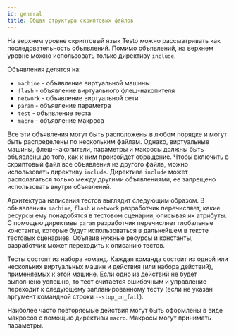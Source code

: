 ```yaml
---
id: general
title: Общая структура скриптовых файлов
---
```


На верхнем уровне скриптовый язык Testo можно рассматривать как
последовательность объявлений. Помимо объявлений, на верхнем уровне
можно использовать только директиву `include`.

Объявления делятся на:

-   `machine` - объявление виртуальной машины
-   `flash` - объявление виртуального флеш-накопителя
-   `network` - объявление виртуальной сети
-   `param` - объявление параметра
-   `test` - объявление теста
-   `macro` - объявление макроса

Все эти объявления могут быть расположены в любом порядке и могут быть
распределены по нескольким файлам. Однако, виртуальные машины,
флеш-накопители, параметры и макросы должны быть объявлены до того, как
к ним произойдет обращение. Чтобы включить в скриптовый файл все
объявления из другого файла, можно использовать директиву `include`.
Директива `include` может располагаться только между другими
объявлениями, ее запрещено использовать внутри объявлений.

Архитектура написания тестов выглядит следующим образом. В объявлениях
`machine`, `flash` и `network` разработчик перечисляет, какие ресурсы
ему понадобятся в тестовом сценарии, описывая их атрибуты. С помощью
директивы `param` разработчик перечисляет глобальные константы, которые
будут использоваться в дальнейшем в тексте тестовых сценариев. Объявив
нужные ресурсы и константы, разработчик может переходить к описанию
тестов.

Тесты состоят из набора команд. Каждая команда состоит из одной или
нескольких виртуальных машин и действия (или набора действий),
применяемых к этой машине. Если одно из действий не будет выполнено
успешно, то тест считается ошибочным и управление переходит к следующему
запланированному тесту (если не указан аргумент командной строки
`--stop_on_fail`).

Наиболее часто повторяемые действия могут быть оформлены в виде макросов
с помощью директивы `macro`. Макросы могут принимать параметры.
